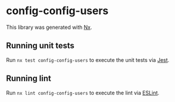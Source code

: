 # config-config-users

This library was generated with [Nx](https://nx.dev).

## Running unit tests

Run `nx test config-config-users` to execute the unit tests via [Jest](https://jestjs.io).

## Running lint

Run `nx lint config-config-users` to execute the lint via [ESLint](https://eslint.org/).
